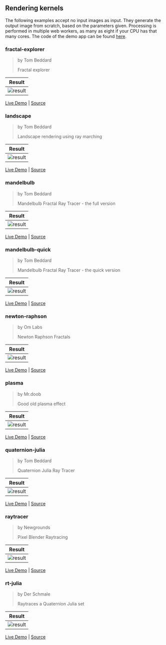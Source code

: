 ## Rendering kernels

The following examples accept no input images as input. They generate the output image from
scratch, based on the parameters given. Processing is performed in multiple web workers, as many as
eight if your CPU has that many cores. The code of the demo app can be found
[here](./rollup-plugin-pb2zig/demos/demo-3/src/App.jsx).

### fractal-explorer

> by Tom Beddard
>
> Fractal explorer


| Result |
|--------|
|![result](./img/fractal-explorer.jpg)|

[Live Demo](https://chung-leong.github.io/pb2zig/demo-3/?f=fractal-explorer) |
[Source](./rollup-plugin-pb2zig/demos/demo-3/pbk/fractal-explorer.pbk)

### landscape

> by Tom Beddard
>
> Landscape rendering using ray marching

| Result |
|--------|
|![result](./img/landscape.jpg)|

[Live Demo](https://chung-leong.github.io/pb2zig/demo-3/?f=landscape) |
[Source](./rollup-plugin-pb2zig/demos/demo-3/pbk/landscape.pbk)

### mandelbulb

> by Tom Beddard
>
> Mandelbulb Fractal Ray Tracer - the full version

| Result |
|--------|
|![result](./img/mandelbulb.jpg)|

[Live Demo](https://chung-leong.github.io/pb2zig/demo-3/?f=mandelbulb) |
[Source](./rollup-plugin-pb2zig/demos/demo-3/pbk/mandelbulb.pbk)

### mandelbulb-quick

> by Tom Beddard
>
> Mandelbulb Fractal Ray Tracer - the quick version

| Result |
|--------|
|![result](./img/mandelbulb-quick.jpg)|

[Live Demo](https://chung-leong.github.io/pb2zig/demo-3/?f=mandelbulb-quick) |
[Source](./rollup-plugin-pb2zig/demos/demo-3/pbk/mandelbulb-quick.pbk)

### newton-raphson

> by Om Labs
>
> Newton Raphson Fractals

| Result |
|--------|
|![result](./img/newton-raphson.jpg)|

[Live Demo](https://chung-leong.github.io/pb2zig/demo-3/?f=newton-raphson) |
[Source](./rollup-plugin-pb2zig/demos/demo-3/pbk/newton-raphson.pbk)

### plasma

> by Mr.doob
>
> Good old plasma effect

| Result |
|--------|
|![result](./img/plasma.jpg)|

[Live Demo](https://chung-leong.github.io/pb2zig/demo-3/?f=plasma) |
[Source](./rollup-plugin-pb2zig/demos/demo-3/pbk/plasma.pbk)

### quaternion-julia

> by Tom Beddard
>
> Quaternion Julia Ray Tracer

| Result |
|--------|
|![result](./img/quaternion-julia.jpg)|

[Live Demo](https://chung-leong.github.io/pb2zig/demo-3/?f=quaternion-julia) |
[Source](./rollup-plugin-pb2zig/demos/demo-3/pbk/quaternion-julia.pbk)

### raytracer

> by Newgrounds
>
> Pixel Blender Raytracing

| Result |
|--------|
|![result](./img/raytracer.jpg)|

[Live Demo](https://chung-leong.github.io/pb2zig/demo-3/?f=raytracer) |
[Source](./rollup-plugin-pb2zig/demos/demo-3/pbk/raytracer.pbk)

### rt-julia

> by Der Schmale
>
> Raytraces a Quaternion Julia set

| Result |
|--------|
|![result](./img/rt-julia.png)|

[Live Demo](https://chung-leong.github.io/pb2zig/demo-3/?f=rt-julia) |
[Source](./rollup-plugin-pb2zig/demos/demo-3/pbk/rt-julia.pbk)

